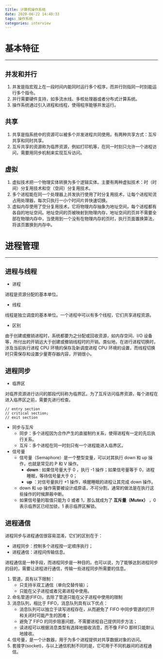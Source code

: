 ```yaml
---
title: 计算机操作系统
date: 2020-06-22 14:40:33
tags: 操作系统
categories: interview
---
```


# 基本特征
- - -
## 并发和并行
1. 并发是指宏观上在一段时间内能同时运行多个程序，而并行则指同一时刻能运行多个指令。
2. 并行需要硬件支持，如多流水线、多核处理器或者分布式计算系统。
3. 操作系统通过引入进程和线程，使得程序能够并发运行。
## 共享
1. 共享是指系统中的资源可以被多个并发进程共同使用。有两种共享方式：互斥共享和同时共享。
2. 互斥共享的资源称为临界资源，例如打印机等，在同一时刻只允许一个进程访问，需要用同步机制来实现互斥访问。
## 虚拟
1. 虚拟技术把一个物理实体转换为多个逻辑实体。主要有两种虚拟技术：时（时间）分复用技术和空（空间）分复用技术。
2. 多个进程能在同一个处理器上并发执行使用了时分复用技术，让每个进程轮流占用处理器，每次只执行一小个时间片并快速切换。
3. 虚拟内存使用了空分复用技术，它将物理内存抽象为地址空间，每个进程都有各自的地址空间。地址空间的页被映射到物理内存，地址空间的页并不需要全部在物理内存中，当使用到一个没有在物理内存的页时，执行页面置换算法，将该页置换到内存中。

# 进程管理
- - -
## 进程与线程
- 进程

进程是资源分配的基本单位。

- 线程

线程是独立调度的基本单位。一个进程中可以有多个线程，它们共享进程资源。

- 区别

由于创建或撤销进程时，系统都要为之分配或回收资源，如内存空间、I/O 设备等，所付出的开销远大于创建或撤销线程时的开销。类似地，在进行进程切换时，涉及当前执行进程 CPU 环境的保存及新调度进程 CPU 环境的设置，而线程切换时只需保存和设置少量寄存器内容，开销很小。
## 进程同步

- 临界区

对临界资源进行访问的那段代码称为临界区。为了互斥访问临界资源，每个进程在进入临界区之前，需要先进行检查。
```
// entry section
// critical section;
// exit section
```

- 同步与互斥
   - 同步：多个进程因为合作产生的直接制约关系，使得进程有一定的先后执行关系。
   - 互斥：多个进程在同一时刻只有一个进程能进入临界区。
- 信号量
   - 信号量（Semaphore）是一个整型变量，可以对其执行 down 和 up 操作，也就是常见的 P 和 V 操作。
      - **down** : 如果信号量大于 0 ，执行 -1 操作；如果信号量等于 0，进程睡眠，等待信号量大于 0；
      - **up** ：对信号量执行 +1 操作，唤醒睡眠的进程让其完成 down 操作。
   - down 和 up 操作需要被设计成原语，不可分割，通常的做法是在执行这些操作的时候屏蔽中断。
   - 如果信号量的取值只能为 0 或者 1，那么就成为了 **互斥量（Mutex）** ，0 表示临界区已经加锁，1 表示临界区解锁。
## 进程通信
进程同步与进程通信很容易混淆，它们的区别在于：

- 进程同步：控制多个进程按一定顺序执行；
- 进程通信：进程间传输信息。

进程通信是一种手段，而进程同步是一种目的。也可以说，为了能够达到进程同步的目的，需要让进程进行通信，传输一些进程同步所需要的信息。

1. 管道，具有以下限制：
   - 只支持半双工通信（单向交替传输）；
   - 只能在父子进程或者兄弟进程中使用。
2. 命名管道(FIFO)，去除了管道只能在父子进程中使用的限制
2. 消息队列，相比于 FIFO，消息队列具有以下优点：
   - 消息队列可以独立于读写进程存在，从而避免了 FIFO 中同步管道的打开和关闭时可能产生的困难；
   - 避免了 FIFO 的同步阻塞问题，不需要进程自己提供同步方法；
   - 读进程可以根据消息类型有选择地接收消息，而不像 FIFO 那样只能默认地接收。
4. 信号量，是一个计数器，用于为多个进程提供对共享数据对象的访问。
4. 套接字(socket)，与以上通信机制不同的是，它可用于不同机器间的进程通信。



